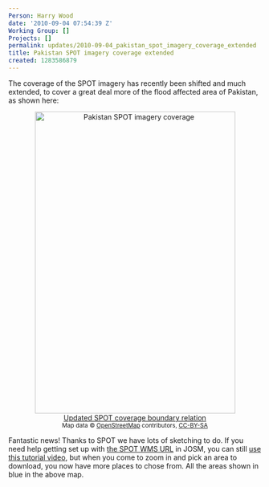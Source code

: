 ```yaml
---
Person: Harry Wood
date: '2010-09-04 07:54:39 Z'
Working Group: []
Projects: []
permalink: updates/2010-09-04_pakistan_spot_imagery_coverage_extended
title: Pakistan SPOT imagery coverage extended
created: 1283586879
---
```

<p>The coverage of the SPOT imagery has recently been shifted and much extended, to cover a great deal more of the flood affected area of Pakistan, as shown here:</p><p style="text-align: center;"><a href="http://www.openstreetmap.org/?relation=1136222"><img class="alignnone size-full wp-image-52" title="Pakistan-SPOT-coverage" src="http://hot.openstreetmap.org/weblog/wp-content/uploads/2010/09/Pakistan-SPOT-coverage.png" alt="Pakistan SPOT imagery coverage" width="399" border="0" height="602"></a> <br><a href="http://www.openstreetmap.org/?relation=1136222">Updated SPOT coverage boundary relation</a> <br><small>Map data © <a href="http://www.openstreetmap.org/">OpenStreetMap</a> contributors, <a href="http://creativecommons.org/licenses/by-sa/2.0/">CC-BY-SA</a></small></p><p>Fantastic news! Thanks to SPOT we have lots of sketching to do. If you need help getting set up with <a title="WMS details on the wiki" href="http://wiki.openstreetmap.org/wiki/2010_07_Pakistan_Floods/Imagery_and_data_sources#SPOT">the SPOT WMS URL</a> in JOSM, you can still <a href="http://www.youtube.com/watch?v=g3_KJDD8bpE">use this tutorial video</a>, but when you come to zoom in and pick an area to download, you now have more places to chose from. All the areas shown in blue in the above map.</p>
